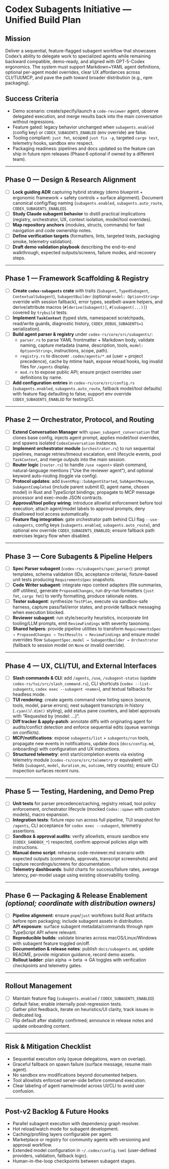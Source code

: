 # Codex Subagents Initiative — Unified Build Plan

## Mission
Deliver a sequential, feature-flagged subagent workflow that showcases Codex’s ability to delegate work to specialized agents while remaining backward compatible, demo-ready, and aligned with GPT-5-Codex ergonomics. The system must support Markdown+YAML agent definitions, optional per-agent model overrides, clear UX affordances across CLI/TUI/MCP, and pave the path toward broader distribution (e.g., npm packaging).

## Success Criteria
- Demo scenario: create/specify/launch a `code-reviewer` agent, observe delegated execution, and merge results back into the main conversation without regressions.
- Feature gated: legacy behavior unchanged when `subagents.enabled` (config key) or `CODEX_SUBAGENTS_ENABLED` (env override) are false.
- Tooling compliant: `just fmt`, scoped `just fix -p`, targeted `cargo test`, telemetry hooks, sandbox env respect.
- Packaging readiness: pipelines and docs updated so the feature can ship in future npm releases (Phase 6 optional if owned by a different team).

---

## Phase 0 — Design & Research Alignment
- [ ] **Lock guiding ADR** capturing hybrid strategy (demo blueprint + ergonomic framework + safety controls + surface alignment). Document canonical config/flag naming (`subagents.enabled`, `subagents.auto_route`, `CODEX_SUBAGENTS_ENABLED`).
- [ ] **Study Claude subagent behavior** to distill practical implications (registry, orchestrator, UX, context isolation, model/tool overrides).
- [ ] **Map repository anchors** (modules, structs, commands) for fast navigation and code ownership notes.
- [ ] **Define verification targets** (formatters, lints, targeted tests, packaging smoke, telemetry validation).
- [ ] **Draft demo validation playbook** describing the end-to-end walkthrough, expected outputs/screens, failure modes, and recovery steps.

---

## Phase 1 — Framework Scaffolding & Registry
- [ ] **Create `codex-subagents` crate** with traits (`Subagent`, `TypedSubagent`, `ContextualSubagent`), `SubagentBuilder` (optional `model: Option<String>` override with session fallback), error types, seatbelt-aware helpers, and derive/attribute macros (`#[derive(Subagent)]`, `#[subagent(...)]`) covered by `trybuild` tests.
- [ ] **Implement `TaskContext`** (typed slots, namespaced scratchpads, read/write guards, diagnostic history, `CODEX_DEBUG_SUBAGENTS=1` serialization).
- [ ] **Build agent parser & registry** under `codex-rs/core/src/subagents/`:
  - `parser.rs` to parse YAML frontmatter + Markdown body, validate naming, capture metadata (name, description, tools, `model: Option<String>`, instructions, scope, path).
  - `registry.rs` to discover `.codex/agents/*.md` (user + project precedence), cache by mtime hash, expose reload hooks, log invalid files for `/agents` display.
  - `mod.rs` to expose public API; ensure project overrides user definitions by name.
- [ ] **Add configuration entries** in `codex-rs/core/src/config.rs` (`subagents.enabled`, `subagents.auto_route`, fallback model/tool defaults) with feature flag defaulting to false; support env override `CODEX_SUBAGENTS_ENABLED` for testing/CI.

---

## Phase 2 — Orchestrator, Protocol, and Routing
- [ ] **Extend Conversation Manager** with `spawn_subagent_conversation` that clones base config, injects agent prompt, applies model/tool overrides, and spawns isolated `CodexConversation` instances.
- [ ] **Implement orchestrator module** (`orchestrator.rs`) to run sequential pipelines, manage retries/timeout escalation, emit lifecycle events, pool `TaskContext`, and merge outputs into the main session.
- [ ] **Router logic** (`router.rs`) to handle `/use <agent>` slash command, natural-language mentions (“Use the reviewer agent”), and optional keyword auto-routing (toggle via config).
- [ ] **Protocol updates**: add `EventMsg::SubAgentStarted`, `SubAgentMessage`, `SubAgentCompleted` (include parent submit ID, agent name, chosen model) in Rust and TypeScript bindings; propagate to MCP message processor and exec-mode JSON contracts.
- [ ] **Approval/tool policy wiring**: introduce allowlist enforcement before tool execution; attach agent/model labels to approval prompts; deny disallowed tool access automatically.
- [ ] **Feature flag integration**: gate orchestrator path behind CLI flag `--use-subagents`, config keys (`subagents.enabled`, `subagents.auto_route`), and optional env override `CODEX_SUBAGENTS_ENABLED`; ensure fallback path exercises legacy flow when disabled.

---

## Phase 3 — Core Subagents & Pipeline Helpers
- [ ] **Spec Parser subagent** (`codex-rs/subagents/spec_parser`): prompt templates, schema validation (IDs, acceptance criteria), fixture-based unit tests producing `RequirementsSpec` snapshots.
- [ ] **Code Writer subagent**: integrate repo context adapters (file summaries, diff utilities), generate `ProposedChanges`, run dry-run formatters (`just fmt`, `cargo fmt`) to verify formatting, produce rationale notes.
- [ ] **Tester subagent**: synthesize `TestPlan`, execute via sandbox-safe harness, capture pass/fail/error states, and provide fallback messaging when execution blocked.
- [ ] **Reviewer subagent**: run style/security heuristics, incorporate lint tooling/LLM prompts, emit `ReviewFindings` with severity taxonomy.
- [ ] **Shared helpers**: provide pipeline utilities to transform `RequirementsSpec → ProposedChanges → TestResults → ReviewFindings` and ensure model overrides flow `SubagentSpec.model → SubagentBuilder → Orchestrator` (fallback to session model on `None` or invalid override).

---

## Phase 4 — UX, CLI/TUI, and External Interfaces
- [ ] **Slash commands & CLI**: add `/agents`, `/use`, `/subagent-status` (update `codex-rs/tui/src/slash_command.rs`), CLI shortcuts (`codex --list-subagents`, `codex exec --subagent <name>`), and textual fallbacks for headless mode.
- [ ] **TUI rendering**: create agents command view listing specs (source, tools, model, parse errors); nest subagent transcripts in history (`.cyan()`/`.dim()` styling), add status pane counters, and label approvals with “Requested by <agent> (model: …)”.
- [ ] **Diff tracker & apply-patch**: annotate diffs with originating agent for audits/conflict detection and enforce sequential edits (queue warnings on conflicts).
- [ ] **MCP/notifications**: expose `subagents/list` + `subagents/run` tools, propagate new events in notifications, update docs (`docs/config.md`, onboarding) with configuration and UX instructions.
- [ ] **Structured telemetry**: emit start/completion events via existing telemetry module (`codex-rs/core/src/telemetry` or equivalent) with fields (`subagent`, `model`, `duration_ms`, `outcome`, retry counts); ensure CLI inspection surfaces recent runs.

---

## Phase 5 — Testing, Hardening, and Demo Prep
- [ ] **Unit tests** for parser precedence/caching, registry reload, tool policy enforcement, orchestrator lifecycle (mocked `Codex::spawn` with custom models), macro expansion.
- [ ] **Integration tests**: fixture repo run across full pipeline, TUI snapshot for `/agents`, CLI acceptance for `codex exec --subagent`, telemetry assertions.
- [ ] **Sandbox & approval audits**: verify allowlists, ensure sandbox env (`CODEX_SANDBOX_*`) respected, confirm approval policies align with instructions.
- [ ] **Manual demo script**: rehearse code-reviewer.md scenario with expected outputs (commands, approvals, transcript screenshots) and capture recordings/screens for documentation.
- [ ] **Telemetry dashboards**: build charts for success/failure rates, average latency, per-model usage using existing observability tooling.

---

## Phase 6 — Packaging & Release Enablement *(optional; coordinate with distribution owners)*
- [ ] **Pipeline alignment**: ensure `pnpm`/`just` workflows build Rust artifacts before npm packaging; include subagent assets in distribution.
- [ ] **API exposure**: surface subagent metadata/commands through npm TypeScript API where relevant.
- [ ] **Reproducible builds**: validate binaries across macOS/Linux/Windows with subagent feature toggled on/off.
- [ ] **Documentation & release notes**: publish `docs/subagents.md`, update README, provide migration guidance, record demo assets.
- [ ] **Rollout ladder**: plan alpha → beta → GA toggles with verification checkpoints and telemetry gates.

---

## Rollout Management
- [ ] Maintain feature flag (`subagents.enabled` / `CODEX_SUBAGENTS_ENABLED`) default false; enable internally post-regression tests.
- [ ] Gather pilot feedback, iterate on heuristics/UI clarity, track issues in dedicated log.
- [ ] Flip default after stability confirmed; announce in release notes and update onboarding content.

---

## Risk & Mitigation Checklist
- Sequential execution only (queue delegations, warn on overlap).
- Graceful fallback on spawn failure (surface message, resume main agent).
- No sandbox env modifications beyond documented helpers.
- Tool allowlists enforced server-side before command execution.
- Clear labeling of agent name/model across UI/CLI to avoid user confusion.

---

## Post-v2 Backlog & Future Hooks
- Parallel subagent execution with dependency graph resolver.
- Hot reload/watch mode for subagent development.
- Caching/profiling layers configurable per agent.
- Marketplace or registry for community agents with versioning and approval workflow.
- Extended model configuration in `~/.codex/config.toml` (user-defined providers, validation, fallback logic).
- Human-in-the-loop checkpoints between subagent stages.

